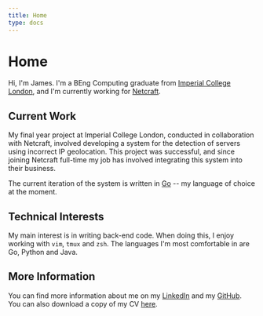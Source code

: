 ```yaml
---
title: Home
type: docs
---
```


# Home

Hi, I'm James. I'm a BEng Computing graduate from [Imperial College London](https://www.imperial.ac.uk/computing), and I'm currently working for 
[Netcraft](https://netcraft.com).

## Current Work

My final year project at Imperial College London, conducted in collaboration with Netcraft, involved developing a system
for the detection of servers using incorrect IP geolocation. This project was successful, and since joining
Netcraft full-time my job has involved integrating this system into their business.

The current iteration of the system is written in [Go](https://golang.org) -- my language of choice at the
moment.

## Technical Interests

My main interest is in writing back-end code. When doing this, I enjoy working with `vim`, `tmux` and `zsh`.
The languages I'm most comfortable in are Go, Python and Java.

## More Information

You can find more information about me on my [LinkedIn](https://www.linkedin.com/in/jamesphwilliams/) and my
[GitHub](https://github.com/jamespwilliams). You can also download a copy of my CV [here](abc).
